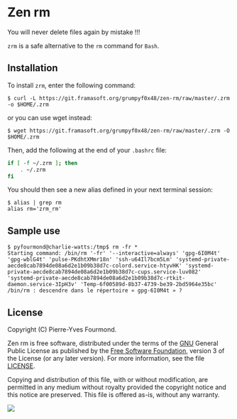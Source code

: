 # Zen rm

You will never delete files again by mistake !!!

`zrm` is a safe alternative to the `rm` command for `Bash`.

## Installation

To install `zrm`, enter the following command:

    $ curl -L https://git.framasoft.org/grumpyf0x48/zen-rm/raw/master/.zrm -o $HOME/.zrm

or you can use wget instead:

    $ wget https://git.framasoft.org/grumpyf0x48/zen-rm/raw/master/.zrm -O $HOME/.zrm

Then, add the following at the end of your `.bashrc` file:

```sh
if [ -f ~/.zrm ]; then
    . ~/.zrm
fi
```

You should then see a new alias defined in your next terminal session:

    $ alias | grep rm
    alias rm='zrm_rm'

## Sample use

    $ pyfourmond@charlie-watts:/tmp$ rm -fr *
    Starting command: /bin/rm '-fr' '--interactive=always' 'gpg-6I0M4t' 'gpg-wblG4t' 'pulse-PKdhtXMmr18n' 'ssh-u64Il7bcm5Lm' 'systemd-private-aecde8cab7894de08a6d2e1b09b38d7c-colord.service-htyvHK' 'systemd-private-aecde8cab7894de08a6d2e1b09b38d7c-cups.service-luv082' 'systemd-private-aecde8cab7894de08a6d2e1b09b38d7c-rtkit-daemon.service-3IpH3v' 'Temp-6f00589d-8b37-4739-be39-2bd5964e35bc'
    /bin/rm : descendre dans le répertoire « gpg-6I0M4t » ?

## License

Copyright (C) Pierre-Yves Fourmond.

Zen rm is free software, distributed under the terms of the [GNU](https://www.gnu.org) General Public License as published by the [Free Software Foundation](https://www.fsf.org), version 3 of the License (or any later version). For more information, see the file [LICENSE](LICENSE.md).

Copying and distribution of this file, with or without modification, are permitted in any medium without royalty provided the copyright notice and this notice are preserved. This file is offered as-is, without any warranty.

<a href="https://www.gnu.org/licenses/gpl-3.0.en.html" title="General Public License" target="_blank"><img src="https://www.gnu.org/graphics/gplv3-with-text-84x42.png" /></a>
